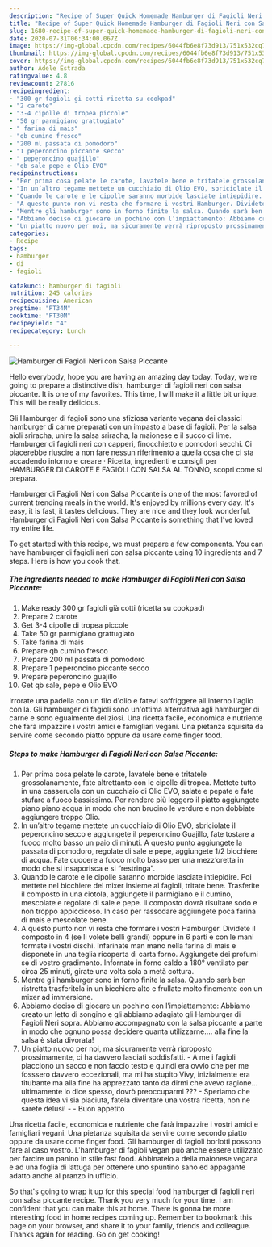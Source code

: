 ```yaml
---
description: "Recipe of Super Quick Homemade Hamburger di Fagioli Neri con Salsa Piccante"
title: "Recipe of Super Quick Homemade Hamburger di Fagioli Neri con Salsa Piccante"
slug: 1680-recipe-of-super-quick-homemade-hamburger-di-fagioli-neri-con-salsa-piccante
date: 2020-07-31T06:34:00.067Z
image: https://img-global.cpcdn.com/recipes/6044fb6e8f73d913/751x532cq70/hamburger-di-fagioli-neri-con-salsa-piccante-recipe-main-photo.jpg
thumbnail: https://img-global.cpcdn.com/recipes/6044fb6e8f73d913/751x532cq70/hamburger-di-fagioli-neri-con-salsa-piccante-recipe-main-photo.jpg
cover: https://img-global.cpcdn.com/recipes/6044fb6e8f73d913/751x532cq70/hamburger-di-fagioli-neri-con-salsa-piccante-recipe-main-photo.jpg
author: Adele Estrada
ratingvalue: 4.8
reviewcount: 27816
recipeingredient:
- "300 gr fagioli gi cotti ricetta su cookpad"
- "2 carote"
- "3-4 cipolle di tropea piccole"
- "50 gr parmigiano grattugiato"
- " farina di mais"
- "qb cumino fresco"
- "200 ml passata di pomodoro"
- "1 peperoncino piccante secco"
- " peperoncino guajillo"
- "qb sale pepe e Olio EVO"
recipeinstructions:
- "Per prima cosa pelate le carote, lavatele bene e tritatele grossolanamente, fate altrettanto con le cipolle di tropea. Mettete tutto in una casseruola con un cucchiaio di Olio EVO, salate e pepate e fate stufare a fuoco bassissimo. Per rendere più leggero il piatto aggiungete piano piano acqua in modo che non brucino le verdure e non dobbiate aggiungere troppo Olio."
- "In un’altro tegame mettete un cucchiaio di Olio EVO, sbriciolate il peperoncino secco e aggiungete il peperoncino Guajillo, fate tostare a fuoco molto basso un paio di minuti. A questo punto aggiungete la passata di pomodoro, regolate di sale e pepe, aggiungete 1/2 bicchiere di acqua. Fate cuocere a fuoco molto basso per una mezz’oretta in modo che si insaporisca e si “restringa”."
- "Quando le carote e le cipolle saranno morbide lasciate intiepidire. Poi mettete nel bicchiere del mixer insieme ai fagioli, tritate bene. Trasferite il composto in una ciotola, aggiungete il parmigiano e il cumino, mescolate e regolate di sale e pepe. Il composto dovrà risultare sodo e non troppo appiccicoso. In caso per rassodare aggiungete poca farina di mais e mescolate bene."
- "A questo punto non vi resta che formare i vostri Hamburger. Dividete il composto in 4 (se li volete belli grandi) oppure in 6 parti e con le mani formate i vostri dischi. Infarinate man mano nella farina di mais e disponete in una teglia ricoperta di carta forno. Aggiungete dei profumi se di vostro gradimento. Infornate in forno caldo a 180° ventilato per circa 25 minuti, girate una volta sola a metà cottura."
- "Mentre gli hamburger sono in forno finite la salsa. Quando sarà ben ristretta trasferitela in un bicchiere alto e frullate molto finemente con un mixer ad immersione."
- "Abbiamo deciso di giocare un pochino con l’impiattamento: Abbiamo creato un letto di songino e gli abbiamo adagiato gli Hamburger di Fagioli Neri sopra. Abbiamo accompagnato con la salsa piccante a parte in modo che ognuno possa decidere quanta utilizzarne…. alla fine la salsa è stata divorata!"
- "Un piatto nuovo per noi, ma sicuramente verrà riproposto prossimamente, ci ha davvero lasciati soddisfatti. A me i fagioli piacciono un sacco e non faccio testo e quindi era ovvio che per me fosssero davvero eccezionali, ma mi ha stupito Vivy, inizialmente era titubante ma alla fine ha apprezzato tanto da dirmi che avevo ragione… ultimamente lo dice spesso, dovrò preoccuparmi ??? Speriamo che questa idea vi sia piaciuta, fatela diventare una vostra ricetta, non ne sarete delusi!  Buon appetito"
categories:
- Recipe
tags:
- hamburger
- di
- fagioli

katakunci: hamburger di fagioli 
nutrition: 245 calories
recipecuisine: American
preptime: "PT34M"
cooktime: "PT30M"
recipeyield: "4"
recipecategory: Lunch

---
```



![Hamburger di Fagioli Neri con Salsa Piccante](https://img-global.cpcdn.com/recipes/6044fb6e8f73d913/751x532cq70/hamburger-di-fagioli-neri-con-salsa-piccante-recipe-main-photo.jpg)

Hello everybody, hope you are having an amazing day today. Today, we're going to prepare a distinctive dish, hamburger di fagioli neri con salsa piccante. It is one of my favorites. This time, I will make it a little bit unique. This will be really delicious.

Gli Hamburger di fagioli sono una sfiziosa variante vegana dei classici hamburger di carne preparati con un impasto a base di fagioli. Per la salsa aioli sriracha, unire la salsa sriracha, la maionese e il succo di lime. Hamburger di fagioli neri con capperi, finocchietto e pomodori secchi. Ci piacerebbe riuscire a non fare nessun riferimento a quella cosa che ci sta accadendo intorno e creare · Ricetta, ingredienti e consigli per HAMBURGER DI CAROTE E FAGIOLI CON SALSA AL TONNO, scopri come si prepara.

Hamburger di Fagioli Neri con Salsa Piccante is one of the most favored of current trending meals in the world. It's enjoyed by millions every day. It's easy, it is fast, it tastes delicious. They are nice and they look wonderful. Hamburger di Fagioli Neri con Salsa Piccante is something that I've loved my entire life.


To get started with this recipe, we must prepare a few components. You can have hamburger di fagioli neri con salsa piccante using 10 ingredients and 7 steps. Here is how you cook that.

<!--inarticleads1-->

##### The ingredients needed to make Hamburger di Fagioli Neri con Salsa Piccante:

1. Make ready 300 gr fagioli già cotti (ricetta su cookpad)
1. Prepare 2 carote
1. Get 3-4 cipolle di tropea piccole
1. Take 50 gr parmigiano grattugiato
1. Take  farina di mais
1. Prepare qb cumino fresco
1. Prepare 200 ml passata di pomodoro
1. Prepare 1 peperoncino piccante secco
1. Prepare  peperoncino guajillo
1. Get qb sale, pepe e Olio EVO


Irrorate una padella con un filo d&#39;olio e fatevi soffriggere all&#39;interno l&#39;aglio con la. Gli hamburger di fagioli sono un&#39;ottima alternativa agli hamburger di carne e sono egualmente deliziosi. Una ricetta facile, economica e nutriente che farà impazzire i vostri amici e famigliari vegani. Una pietanza squisita da servire come secondo piatto oppure da usare come finger food. 

<!--inarticleads2-->

##### Steps to make Hamburger di Fagioli Neri con Salsa Piccante:

1. Per prima cosa pelate le carote, lavatele bene e tritatele grossolanamente, fate altrettanto con le cipolle di tropea. Mettete tutto in una casseruola con un cucchiaio di Olio EVO, salate e pepate e fate stufare a fuoco bassissimo. Per rendere più leggero il piatto aggiungete piano piano acqua in modo che non brucino le verdure e non dobbiate aggiungere troppo Olio.
1. In un’altro tegame mettete un cucchiaio di Olio EVO, sbriciolate il peperoncino secco e aggiungete il peperoncino Guajillo, fate tostare a fuoco molto basso un paio di minuti. A questo punto aggiungete la passata di pomodoro, regolate di sale e pepe, aggiungete 1/2 bicchiere di acqua. Fate cuocere a fuoco molto basso per una mezz’oretta in modo che si insaporisca e si “restringa”.
1. Quando le carote e le cipolle saranno morbide lasciate intiepidire. Poi mettete nel bicchiere del mixer insieme ai fagioli, tritate bene. Trasferite il composto in una ciotola, aggiungete il parmigiano e il cumino, mescolate e regolate di sale e pepe. Il composto dovrà risultare sodo e non troppo appiccicoso. In caso per rassodare aggiungete poca farina di mais e mescolate bene.
1. A questo punto non vi resta che formare i vostri Hamburger. Dividete il composto in 4 (se li volete belli grandi) oppure in 6 parti e con le mani formate i vostri dischi. Infarinate man mano nella farina di mais e disponete in una teglia ricoperta di carta forno. Aggiungete dei profumi se di vostro gradimento. Infornate in forno caldo a 180° ventilato per circa 25 minuti, girate una volta sola a metà cottura.
1. Mentre gli hamburger sono in forno finite la salsa. Quando sarà ben ristretta trasferitela in un bicchiere alto e frullate molto finemente con un mixer ad immersione.
1. Abbiamo deciso di giocare un pochino con l’impiattamento: Abbiamo creato un letto di songino e gli abbiamo adagiato gli Hamburger di Fagioli Neri sopra. Abbiamo accompagnato con la salsa piccante a parte in modo che ognuno possa decidere quanta utilizzarne…. alla fine la salsa è stata divorata!
1. Un piatto nuovo per noi, ma sicuramente verrà riproposto prossimamente, ci ha davvero lasciati soddisfatti. - A me i fagioli piacciono un sacco e non faccio testo e quindi era ovvio che per me fosssero davvero eccezionali, ma mi ha stupito Vivy, inizialmente era titubante ma alla fine ha apprezzato tanto da dirmi che avevo ragione… ultimamente lo dice spesso, dovrò preoccuparmi ??? - Speriamo che questa idea vi sia piaciuta, fatela diventare una vostra ricetta, non ne sarete delusi! -  - Buon appetito


Una ricetta facile, economica e nutriente che farà impazzire i vostri amici e famigliari vegani. Una pietanza squisita da servire come secondo piatto oppure da usare come finger food. Gli hamburger di fagioli borlotti possono fare al caso vostro. L&#39;hamburger di fagioli vegan può anche essere utilizzato per farcire un panino in stile fast food. Abbinatelo a della maionese vegana e ad una foglia di lattuga per ottenere uno spuntino sano ed appagante adatto anche al pranzo in ufficio. 

So that's going to wrap it up for this special food hamburger di fagioli neri con salsa piccante recipe. Thank you very much for your time. I am confident that you can make this at home. There is gonna be more interesting food in home recipes coming up. Remember to bookmark this page on your browser, and share it to your family, friends and colleague. Thanks again for reading. Go on get cooking!
